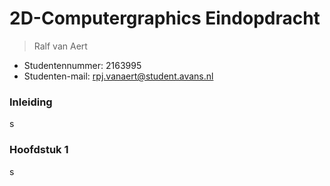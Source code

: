 # 2D-Computergraphics Eindopdracht
>Ralf van Aert

- Studentennummer: 2163995
- Studenten-mail: rpj.vanaert@student.avans.nl

### Inleiding
s

### Hoofdstuk 1
s

